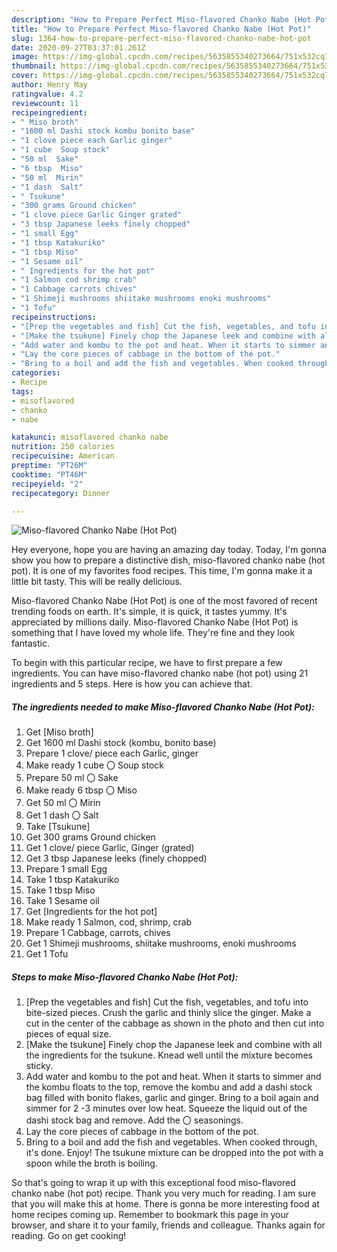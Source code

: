 ```yaml
---
description: "How to Prepare Perfect Miso-flavored Chanko Nabe (Hot Pot)"
title: "How to Prepare Perfect Miso-flavored Chanko Nabe (Hot Pot)"
slug: 1364-how-to-prepare-perfect-miso-flavored-chanko-nabe-hot-pot
date: 2020-09-27T03:37:01.261Z
image: https://img-global.cpcdn.com/recipes/5635855340273664/751x532cq70/miso-flavored-chanko-nabe-hot-pot-recipe-main-photo.jpg
thumbnail: https://img-global.cpcdn.com/recipes/5635855340273664/751x532cq70/miso-flavored-chanko-nabe-hot-pot-recipe-main-photo.jpg
cover: https://img-global.cpcdn.com/recipes/5635855340273664/751x532cq70/miso-flavored-chanko-nabe-hot-pot-recipe-main-photo.jpg
author: Henry May
ratingvalue: 4.2
reviewcount: 11
recipeingredient:
- " Miso broth"
- "1600 ml Dashi stock kombu bonito base"
- "1 clove piece each Garlic ginger"
- "1 cube  Soup stock"
- "50 ml  Sake"
- "6 tbsp  Miso"
- "50 ml  Mirin"
- "1 dash  Salt"
- " Tsukune"
- "300 grams Ground chicken"
- "1 clove piece Garlic Ginger grated"
- "3 tbsp Japanese leeks finely chopped"
- "1 small Egg"
- "1 tbsp Katakuriko"
- "1 tbsp Miso"
- "1 Sesame oil"
- " Ingredients for the hot pot"
- "1 Salmon cod shrimp crab"
- "1 Cabbage carrots chives"
- "1 Shimeji mushrooms shiitake mushrooms enoki mushrooms"
- "1 Tofu"
recipeinstructions:
- "[Prep the vegetables and fish] Cut the fish, vegetables, and tofu into bite-sized pieces. Crush the garlic and thinly slice the ginger. Make a cut in the center of the cabbage as shown in the photo and then cut into pieces of equal size."
- "[Make the tsukune] Finely chop the Japanese leek and combine with all the ingredients for the tsukune. Knead well until the mixture becomes sticky."
- "Add water and kombu to the pot and heat. When it starts to simmer and the kombu floats to the top, remove the kombu and add a dashi stock bag filled with bonito flakes, garlic and ginger. Bring to a boil again and simmer for 2 -3 minutes over low heat. Squeeze the liquid out of the dashi stock bag and remove. Add the 〇 seasonings."
- "Lay the core pieces of cabbage in the bottom of the pot."
- "Bring to a boil and add the fish and vegetables. When cooked through, it&#39;s done. Enjoy! The tsukune mixture can be dropped into the pot with a spoon while the broth is boiling."
categories:
- Recipe
tags:
- misoflavored
- chanko
- nabe

katakunci: misoflavored chanko nabe 
nutrition: 250 calories
recipecuisine: American
preptime: "PT26M"
cooktime: "PT46M"
recipeyield: "2"
recipecategory: Dinner

---
```



![Miso-flavored Chanko Nabe (Hot Pot)](https://img-global.cpcdn.com/recipes/5635855340273664/751x532cq70/miso-flavored-chanko-nabe-hot-pot-recipe-main-photo.jpg)

Hey everyone, hope you are having an amazing day today. Today, I'm gonna show you how to prepare a distinctive dish, miso-flavored chanko nabe (hot pot). It is one of my favorites food recipes. This time, I'm gonna make it a little bit tasty. This will be really delicious.

Miso-flavored Chanko Nabe (Hot Pot) is one of the most favored of recent trending foods on earth. It's simple, it is quick, it tastes yummy. It's appreciated by millions daily. Miso-flavored Chanko Nabe (Hot Pot) is something that I have loved my whole life. They're fine and they look fantastic.




To begin with this particular recipe, we have to first prepare a few ingredients. You can have miso-flavored chanko nabe (hot pot) using 21 ingredients and 5 steps. Here is how you can achieve that.

<!--inarticleads1-->

##### The ingredients needed to make Miso-flavored Chanko Nabe (Hot Pot):

1. Get  [Miso broth]
1. Get 1600 ml Dashi stock (kombu, bonito base)
1. Prepare 1 clove/ piece each Garlic, ginger
1. Make ready 1 cube 〇 Soup stock
1. Prepare 50 ml 〇 Sake
1. Make ready 6 tbsp 〇 Miso
1. Get 50 ml 〇 Mirin
1. Get 1 dash 〇 Salt
1. Take  [Tsukune]
1. Get 300 grams Ground chicken
1. Get 1 clove/ piece Garlic, Ginger (grated)
1. Get 3 tbsp Japanese leeks (finely chopped)
1. Prepare 1 small Egg
1. Take 1 tbsp Katakuriko
1. Take 1 tbsp Miso
1. Take 1 Sesame oil
1. Get  [Ingredients for the hot pot]
1. Make ready 1 Salmon, cod, shrimp, crab
1. Prepare 1 Cabbage, carrots, chives
1. Get 1 Shimeji mushrooms, shiitake mushrooms, enoki mushrooms
1. Get 1 Tofu




<!--inarticleads2-->

##### Steps to make Miso-flavored Chanko Nabe (Hot Pot):

1. [Prep the vegetables and fish] Cut the fish, vegetables, and tofu into bite-sized pieces. Crush the garlic and thinly slice the ginger. Make a cut in the center of the cabbage as shown in the photo and then cut into pieces of equal size.
1. [Make the tsukune] Finely chop the Japanese leek and combine with all the ingredients for the tsukune. Knead well until the mixture becomes sticky.
1. Add water and kombu to the pot and heat. When it starts to simmer and the kombu floats to the top, remove the kombu and add a dashi stock bag filled with bonito flakes, garlic and ginger. Bring to a boil again and simmer for 2 -3 minutes over low heat. Squeeze the liquid out of the dashi stock bag and remove. Add the 〇 seasonings.
1. Lay the core pieces of cabbage in the bottom of the pot.
1. Bring to a boil and add the fish and vegetables. When cooked through, it&#39;s done. Enjoy! The tsukune mixture can be dropped into the pot with a spoon while the broth is boiling.




So that's going to wrap it up with this exceptional food miso-flavored chanko nabe (hot pot) recipe. Thank you very much for reading. I am sure that you will make this at home. There is gonna be more interesting food at home recipes coming up. Remember to bookmark this page in your browser, and share it to your family, friends and colleague. Thanks again for reading. Go on get cooking!
